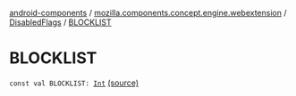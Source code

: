 [android-components](../../index.md) / [mozilla.components.concept.engine.webextension](../index.md) / [DisabledFlags](index.md) / [BLOCKLIST](./-b-l-o-c-k-l-i-s-t.md)

# BLOCKLIST

`const val BLOCKLIST: `[`Int`](https://kotlinlang.org/api/latest/jvm/stdlib/kotlin/-int/index.html) [(source)](https://github.com/mozilla-mobile/android-components/blob/master/components/concept/engine/src/main/java/mozilla/components/concept/engine/webextension/WebExtension.kt#L335)